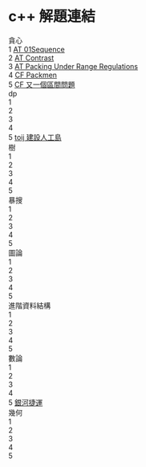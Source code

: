 # c++ 解題連結
貪心  
1 [AT 01Sequence](https://atcoder.jp/contests/abc216/tasks/abc216_g)  
2 [AT Contrast](https://atcoder.jp/contests/abc178/tasks/abc178_f)  
3 [AT Packing Under Range Regulations](https://atcoder.jp/contests/abc214/tasks/abc214_e)  
4 [CF Packmen](https://codeforces.com/contest/847/problem/E)  
5 [CF 又一個區間問題](https://codeforces.com/group/CaGRR8aOQ6/contest/341902/problem/C)    
dp  
1 []()  
2 []()  
3 []()  
4 []()  
5 [toij 建設人工島](https://tioj.ck.tp.edu.tw/problems/2189)  
樹   
1 []()  
2 []()  
3 []()  
4 []()  
5 []()  
暴搜   
1 []()  
2 []()  
3 []()  
4 []()  
5 []()  
圖論  
1 []()  
2 []()  
3 []()  
4 []()  
5 []()  
進階資料結構  
1 []()  
2 []()  
3 []()  
4 []()  
5 []()  
數論   
1 []()  
2 []()  
3 []()  
4 []()  
5 [銀河捷運](https://tioj.ck.tp.edu.tw/problems/2190)  
幾何   
1 []()  
2 []()  
3 []()  
4 []()  
5 []()  

